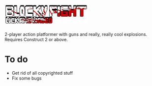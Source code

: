 ![Blocky Fight: Lock and Loaded](Animations/Logo/Default/000.png)
=================================================================

2-player action platformer with guns and really, really cool explosions. Requires Construct 2 or above.

# To do

* Get rid of all copyrighted stuff
* Fix some bugs
